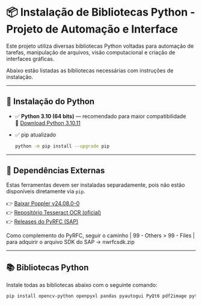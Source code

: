 # 📦 Instalação de Bibliotecas Python - Projeto de Automação e Interface

Este projeto utiliza diversas bibliotecas Python voltadas para automação de tarefas, manipulação de arquivos, visão computacional e criação de interfaces gráficas.

Abaixo estão listadas as bibliotecas necessárias com instruções de instalação.

---

## 🐍 Instalação do Python

- ✅ **Python 3.10 (64 bits)** — recomendado para maior compatibilidade  
  🔗 [Download Python 3.10.11](https://www.python.org/downloads/release/python-31011/)

- ✅ pip atualizado  
  ```bash
  python -m pip install --upgrade pip
---

## 🔧 Dependências Externas

Estas ferramentas devem ser instaladas separadamente, pois não estão disponíveis diretamente via `pip`.

👉 [Baixar Poppler v24.08.0-0](https://github.com/oschwartz10612/poppler-windows/releases/tag/v24.08.0-0)  
👉 [Repositório Tesseract OCR (oficial)](https://github.com/tesseract-ocr/tesseract)  
👉 [Releases do PyRFC (SAP)](https://github.com/SAP-archive/PyRFC/releases)

Como complemento do PyRFC, seguir o caminho | 99 - Others > 99 - Files | para adquirir o arquivo SDK do SAP -> nwrfcsdk.zip

---

## 📚 Bibliotecas Python

Instale todas as bibliotecas abaixo com o seguinte comando:

```bash
pip install opencv-python openpyxl pandas pyautogui PyQt6 pdf2image pytesseract cython